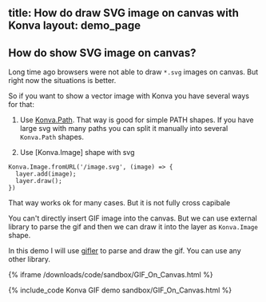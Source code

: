 title: How do draw SVG image on canvas with Konva
layout: demo_page
---

## How do show SVG image on canvas?

Long time ago browsers were not able to draw `*.svg` images on canvas. But right now the situations is better.

So if you want to show a vector image with Konva you have several ways for that:

1. Use [Konva.Path](/docs/shapes/Path.html). That way is good for simple PATH shapes. If you have large svg with many paths you can split it manually into several `Konva.Path` shapes.

2. Use [Konva.Image] shape with svg

```
Konva.Image.fromURL('/image.svg', (image) => {
  layer.add(image);
  layer.draw();
})
```

That way works ok for many cases. But it is not fully cross capibale

You can't directly insert GIF image into the canvas. But we can use external library to parse the gif and then we can draw it into the layer as `Konva.Image` shape.

In this demo I will use [gifler](http://themadcreator.github.io/gifler/) to parse and draw the gif. You can use any other library.


{% iframe /downloads/code/sandbox/GIF_On_Canvas.html %}

{% include_code Konva GIF demo sandbox/GIF_On_Canvas.html %}

